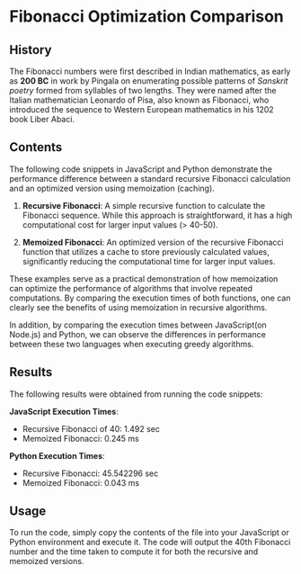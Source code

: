 # Fibonacci Optimization Comparison

## History

The Fibonacci numbers were first described in Indian mathematics, as early as **200 BC** in work by Pingala on enumerating possible patterns of *Sanskrit poetry* formed from syllables of two lengths. They were named after the Italian mathematician Leonardo of Pisa, also known as Fibonacci, who introduced the sequence to Western European mathematics in his 1202 book Liber Abaci.

## Contents

The following code snippets in JavaScript and Python demonstrate the performance difference between a standard recursive Fibonacci calculation and an optimized version using memoization (caching).


1. **Recursive Fibonacci**: A simple recursive function to calculate the Fibonacci sequence. While this approach is straightforward, it has a high computational cost for larger input values (> 40-50).

2. **Memoized Fibonacci**: An optimized version of the recursive Fibonacci function that utilizes a cache to store previously calculated values, significantly reducing the computational time for larger input values.

These examples serve as a practical demonstration of how memoization can optimize the performance of algorithms that involve repeated computations. By comparing the execution times of both functions, one can clearly see the benefits of using memoization in recursive algorithms.

In addition, by comparing the execution times between JavaScript(on Node.js) and Python, we can observe the differences in performance between these two languages when executing greedy algorithms.

## Results

The following results were obtained from running the code snippets:

**JavaScript Execution Times**:
- Recursive Fibonacci of 40: 1.492 sec
- Memoized Fibonacci: 0.245 ms

**Python Execution Times**:
- Recursive Fibonacci: 45.542296 sec
- Memoized Fibonacci: 0.043 ms


## Usage

To run the code, simply copy the contents of the file into your JavaScript or Python environment and execute it. 
The code will output the 40th Fibonacci number and the time taken to compute it for both the recursive and memoized versions.


